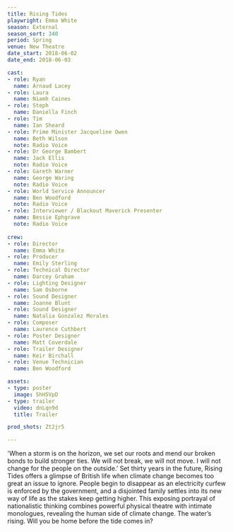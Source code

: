 ```yaml
---
title: Rising Tides
playwright: Emma White
season: External
season_sort: 340
period: Spring
venue: New Theatre
date_start: 2018-06-02
date_end: 2018-06-03

cast:
- role: Ryan
  name: Arnaud Lacey
- role: Laura
  name: Niamh Caines
- role: Steph
  name: Daniella Finch
- role: Tim
  name: Ian Sheard
- role: Prime Minister Jacqueline Owen
  name: Beth Wilson
  note: Radio Voice
- role: Dr George Bambert
  name: Jack Ellis
  note: Radio Voice
- role: Gareth Warner
  name: George Waring
  note: Radio Voice
- role: World Service Announcer
  name: Ben Woodford
  note: Radio Voice
- role: Interviewer / Blackout Maverick Presenter
  name: Bessie Ephgrave
  note: Radio Voice
  
crew:
- role: Director
  name: Emma White
- role: Producer
  name: Emily Sterling
- role: Technical Director
  name: Darcey Graham
- role: Lighting Designer
  name: Sam Osborne
- role: Sound Designer
  name: Joanne Blunt
- role: Sound Designer
  name: Natalia Gonzalez Morales
- role: Composer
  name: Laurence Cuthbert
- role: Poster Designer
  name: Matt Coverdale
- role: Trailer Designer
  name: Keir Birchall
- role: Venue Technician
  name: Ben Woodford

assets:
- type: poster
  image: 5hH5VpD
- type: trailer
  video: dnLqn9d
  title: Trailer

prod_shots: Zt2jr5

---
```


'When a storm is on the horizon, we set our roots and mend our broken bonds to build stronger ties. We will not break, we will not move. I will not change for the people on the outside.’ Set thirty years in the future, Rising Tides offers a glimpse of British life when climate change becomes too great an issue to ignore. People begin to disappear as an electricity curfew is enforced by the government, and a disjointed family settles into its new way of life as the stakes keep getting higher. This exposing portrayal of nationalistic thinking combines powerful physical theatre with intimate monologues, revealing the human side of climate change. The water’s rising. Will you be home before the tide comes in?
